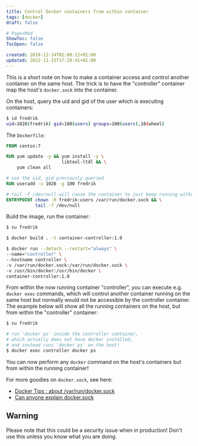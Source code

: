 ```yaml
---
title: Control Docker containers from within container
tags: [docker]
draft: false

# PaperMod
ShowToc: false
TocOpen: false

created: 2018-12-14T02:00:12+01:00
updated: 2022-11-15T17:29:41+01:00
---
```


This is a short note on how to make a container access and control another container on the same host. The trick is to have the "controller" container map the host's `docker.sock` into the container.

On the host, query the uid and gid of the user which is executing containers:

```bash
$ id fredrik
uid=1026(fredrik) gid=100(users) groups=100(users),10(wheel)
```

The `Dockerfile`:

```Dockerfile
FROM centos:7

RUN yum update -y && yum install -y \
                     libtool-ltdl && \
    yum clean all

# use the uid, gid previously queried
RUN useradd -u 1026 -g 100 fredrik

# tail -f /dev/null will cause the container to just keep running without exiting
ENTRYPOINT chown -R fredrik:users /var/run/docker.sock && \
           tail -f /dev/null
```

Build the image, run the container:

```bash
$ su fredrik

$ docker build . -t container-controller:1.0

$ docker run --detach --restart="always" \
--name="controller" \
--hostname controller \
-v /var/run/docker.sock:/var/run/docker.sock \
-v /usr/bin/docker:/usr/bin/docker \
container-controller:1.0
```

From within the now running container "controller", you can execute e.g. `docker exec` commands, which will control another container running on the same host but normally would not be accessible by the controller container. The example below will show all the running containers on the host, but from within the "controller" container:

```bash
$ su fredrik

# run 'docker ps' inside the controller container,
# which actually does not have docker installed,
# and instead runs 'docker ps' on the host!
$ docker exec controller docker ps
```

You can now perform any `docker` command on the host's containers but from within the running container!

For more goodies on `docker.sock`, see here:

- [Docker Tips : about /var/run/docker.sock](https://medium.com/lucjuggery/about-var-run-docker-sock-3bfd276e12fd)
- [Can anyone explain docker.sock](https://stackoverflow.com/questions/35110146/can-anyone-explain-docker-sock/35110344)

## Warning

Please note that this could be a security issue when in production!
Don't use this unless you know what you are doing.
